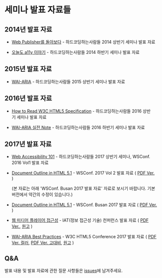 # 세미나 발표 자료들

## 2014년 발표 자료

- [Web Publisher를 돌아보다](https://mulder21c.github.io/seminar/20140517/index.html) - 하드코딩하는사람들 2014 상반기 세미나 발표 자료

- [오늘도 a11y 이야기](https://mulder21c.github.io/seminar/20141206/index.html) - 하드코딩하는사람들 2014 하반기 세미나 발표 자료

## 2015년 발표 자료

- [WAI-ARIA](https://mulder21c.github.io/seminar/20150530/index.html) - 하드코딩하는사람들 2015 상반기 세미나 발표 자료

## 2016년 발표 자료

- [How to Read W3C HTML5 Specification](https://mulder21c.github.io/seminar/20160521/index.html) - 하드코딩하는사람들 2016 상반기 세미나 발표 자료

- [WAI-ARIA 실전 Note](https://mulder21c.github.io/seminar/20161210/index.html) - 하드코딩하는사람들 2016 하반기 세미나 발표 자료

## 2017년 발표 자료

- [Web Accessibility 101](https://mulder21c.github.io/seminar/20170618/index.html) - 하드코딩하는사람들 2017 상반기 세미나, WSConf. 2016 Vol1 발표 자료

- [Document Outline in HTML 5.1](https://mulder21c.github.io/seminar/20170715/index.html) - WSConf. 2017 Vol 2 발표 자료 ( [PDF Ver.](https://mulder21c.github.io/seminar/20170715/document-outline-in-html51.pdf) ) 

  (본 자료는 아래 'WSConf. Busan 2017 발표 자료' 자료로 보시기 바랍니다. 기본 버전에서 약간의 수정이 있습니다.)

- [Document Outline in HTML 5.1](https://mulder21c.github.io/seminar/20170916/index.html) - WSConf. Busan 2017 발표 자료 ( [PDF Ver.](https://mulder21c.github.io/seminar/20170916/document-outline-in-html51.pdf) )

- [웹 미디어 플레이어 접근성](https://mulder21c.github.io/seminar/20171124/index.html) - IAT(정보 접근성 기술) 컨퍼런스 발표 자료 ( [PDF Ver.](https://mulder21c.github.io/seminar/20171124/media-player-accessibility-on-web.pdf), [원고](https://github.com/mulder21c/seminar/blob/gh-pages/20171124/README.md) ) 

- [WAI-ARIA Best Practices](https://mulder21c.github.io/seminar/20171206/index.html) - W3C HTML5 Conference 2017 발표 자료 ( [PDF Ver. 컬러](https://mulder21c.github.io/seminar/20171206/wai-aria-best-practices%28colored%29.pdf), [PDF Ver. 고대비](https://mulder21c.github.io/seminar/20171206/wai-aria-best-practices%28high-contrast%29.pdf), [원고](https://github.com/mulder21c/seminar/blob/gh-pages/20171206/README.md) ) 


## Q&A

  발표 내용 및 발표 자료에 관한 질문 사항들은 [issues](https://github.com/mulder21c/seminar/issues)에 남겨주세요.

